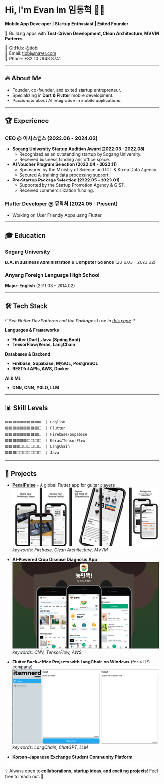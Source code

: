# Hi, I'm Evan Im 임동혁 🤘🏻

**Mobile App Developer | Startup Enthusiast | Exited Founder**

🚀 Building apps with **Test-Driven Development, Clean Architecture, MVVM Patterns**

📍 GitHub: [@tiobi](https://github.com/tiobi)  
📧 Email: tiobi@naver.com  
📱 Phone: +82 10 2943 8741  

---

## 🔥 About Me
- Founder, co-founder, and exited startup entrepreneur.
- Specializing in **Dart & Flutter** mobile development.
- Passionate about AI integration in mobile applications.

---

## 🏆 Experience

### **CEO @ 이시스랩스** (2022.06 - 2024.02)
- **Sogang University Startup Audition Award (2022.03 - 2022.08)**  
  - Recognized as an outstanding startup by Sogang University.
  - Received business funding and office space.
- **AI Voucher Program Selection (2022.04 - 2022.11)**  
  - Sponsored by the Ministry of Science and ICT & Korea Data Agency.
  - Secured AI training data processing support.
- **Pre-Startup Package Selection (2022.05 - 2023.01)**  
  - Supported by the Startup Promotion Agency & GIST.
  - Received commercialization funding.

### **Flutter Developer @ 뮤릭처** (2024.05 - Present)
- Working on User Friendly Apps using Flutter.

---

## 🎓 Education

### **Sogang University**  
**B.A. in Business Administration & Computer Science** (2016.03 - 2023.02)

### **Anyang Foreign Language High School**  
**Major: English** (2011.03 - 2014.02)

---

## 🛠 Tech Stack

*‼️ See Flutter Dev Patterns and the Packages I use*
*in [this page](https://github.com/tiobi/pedalpulse) ‼️*

**Languages & Frameworks**
- **Flutter (Dart), Java (Spring Boot)**
- **TensorFlow/Keras, LangChain**

**Databases & Backend**
- **Firebase, Supabase, MySQL, PostgreSQL**
- **RESTful APIs, AWS, Docker**

**AI & ML**
- **DNN, CNN, YOLO, LLM**

---


## 📊 Skill Levels
```
🟩🟩🟩🟩🟩🟩🟩🟩🟩🟩  | English
🟩🟩🟩🟩🟩🟩🟩🟩🟩⬜  | Flutter
🟩🟩🟩🟩🟩🟩🟩🟩🟩⬜  | Firebase/Supabase
🟩🟩🟩🟩🟩🟩⬜⬜⬜⬜  | Keras/TensorFlow
🟩🟩🟩🟩⬜⬜⬜⬜⬜⬜  | LangChain
🟩🟩🟩⬜⬜⬜⬜⬜⬜⬜  | Java
```

---

## 🚀 Projects
- **[PedalPulse](https://github.com/tiobi/pedalpulse)** - A global Flutter app for guitar players
![pedalpulse](https://github.com/tiobi/tiobi/blob/main/pedalpulse.png)
*keywords: Firebase, Clean Architecture, MVVM*


- **AI-Powered Crop Disease Diagnosis App** 
![nongmin-ttok](https://github.com/tiobi/tiobi/blob/main/nongmin-ttok.png)
*keywords: CNN, TensorFlow, AWS*



- **Flutter Back-office Projects with LangChain on Windows** (for a U.S. company)
![helper](https://github.com/tiobi/tiobi/blob/main/helper-blurred.png)
*keywords: LangChain, ChatGPT, LLM*



- **Korean-Japanese Exchange Student Community Platform**

---

💡 Always open to **collaborations, startup ideas, and exciting projects**! Feel free to reach out. 🤙

